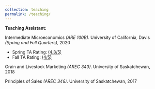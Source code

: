 ```yaml
---
collection: teaching
permalink: /teaching/
---
```





**Teaching Assistant:**

Intermediate Microeconomics *(ARE 100B)*. University of California, Davis *(Spring and Fall Quarters)*, 2020
   * Spring TA Rating: [(4.3/5)](http://devinserfas.github.io/files/TA_Performance_Survey_ARE_100B_Spring_2020.pdf)
   * Fall TA Rating: [(4/5)](http://devinserfas.github.io/files/TA_Performance_Survey_ARE_100B_Fall_2020.pdf)

Grain and Livestock Marketing *(AREC 343)*. University of Saskatchewan, 2018

Principles of Sales *(AREC 346)*. University of Saskatchewan, 2017
